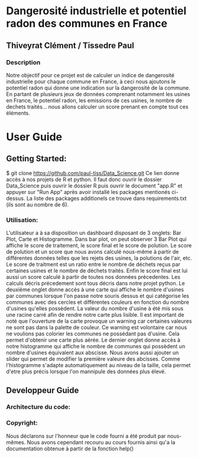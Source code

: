 # Dangerosité industrielle et potentiel radon des communes en France
## Thiveyrat Clément / Tissedre Paul

### Description

Notre objectif pour ce projet est de calculer un indice de dangerosité industrielle pour chaque commune en France, à ceci nous ajoutons le potentiel radon qui donne une indication sur la dangerosité de la commune. En partant de plusieurs jeux de données comprenant notamment les usines en France, le potentiel radon, les emissions de ces usines, le nombre de dechets traités... nous allons calculer un score prenant en compte tout ces éléments.

# User Guide

## Getting Started:
$ git clone https://github.com/paul-tiss/Data_Science.git 
Ce lien donne accès à nos projets de R et python. Il faut donc ouvrir le dossier Data_Science puis ouvrir le dossier R puis ouvrir le document "app.R" et appuyer sur "Run App" après avoir installé les packages mentionés ci-dessus. La liste des packages additionels ce trouve dans requirements.txt (ils sont au nombre de 6).


### Utilisation:

L'utilisateur a à sa disposition un dashboard disposant de 3 onglets: Bar Plot, Carte et Histogramme. Dans bar plot, on peut observer 3 Bar Plot qui affiche le score de traitement, le score final et le score de polution. Le score de polution et un score que nous avons calculé nous-même à partir de différentes données telles que les rejets des usines, la polutions de l'air, etc. Le score de traitment est un ratio entre le nombre de déchets reçus par certaines usines et le nombre de déchets traités. Enfin le score final est lui aussi un score calculé à partir de toutes nos données précedentes. Les calculs décris précedement sont tous décris dans notre projet python. Le deuxième onglet donne accès à une carte qui affiche le nombre d'usines par communes lorsque l'on passe notre souris dessus et qui catégorise les communes avec des cercles et différentes couleurs en fonction du nombre d'usines qu'elles possèdent. La valeur du nombre d'usine à été mis sous une racine carré afin de rendre notre carte plus lisible. Il est important de noté que l'ouverture de la carte provoque un warning car certaines valeures ne sont pas dans la palette de couleur. Ce warning est volontaire car nous ne voulions pas colorier les communes ne possédant pas d'usine. Cela permet d'obtenir une carte plus aérée. Le dernier onglet donne accès à notre histogramme qui affiche le nombre de communes qui possèdent un nombre d'usines équivalent aux abscisse. Nous avons aussi ajouter un slider qui permet de modifier la première valeure des abcisses. Comme l'histogramme s'adapte automatiquement au niveau de la taille, cela permet d'etre plus précis lorsque l'on mannipule des données plus élevé.

## Developpeur Guide

### Architecture du code:



### Copyright:

Nous déclarons sur l'honneur que le code fourni a été produit par nous-mêmes. Nous avons cependant recouru au cours fournis ainsi qu'a la documentation obtenue à partir de la fonction help()
